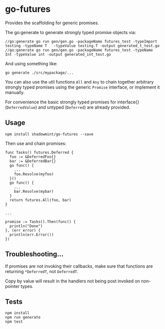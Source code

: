 # go-futures

Provides the scaffolding for generic promises.

The go:generate to generate strongly typed promise objects via:

    //go:generate go run gen/gen.go -packageName futures_test -typeImport testing -typeName T   -typeValue testing.T -output generated_t_test.go
    //go:generate go run gen/gen.go -packageName futures_test -typeName Int -typeValue int -output generated_int_test.go

And using something like:

    go generate ./src/mypackage/...

You can also use the util functions `All` and `Any` to chain together arbitrary
strongly typed promises using the generic `Promise` interface, or implement it manually.

For convenience the basic strongly typed promises for interface{} (`DeferredValue`) and
untyped (`Deferred`) are already provided.

## Usage

    npm install shadowmint/go-futures --save

Then use and chain promises:

    func Tasks() futures.Deferred {
      foo := &DeferredFoo{}
      bar := &DeferredBar{}
      go func() {
        ...
        foo.Resolve(myfoo)
      }()
      go func() {
        ...
        bar.Resolve(mybar)
      }
      return futures.All(foo, bar)
    }

    ...

    promise := Tasks().Then(func() {
      println("Done")
    }, (err error) {
      println(err.Error())
    })

## Troubleshooting...

If promises are not invoking their callbacks, make sure that functions are returning `*DeferredT`, not `DeferredT`.

Copy by value will result in the handlers not being post invoked on non-pointer types.

## Tests

    npm install
    npm run generate
    npm test
